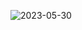 
![2023-05-30](https://github.com/Aman-137/React.js/assets/86460934/de49a1da-7b7b-421a-93b7-4901a6d53405)
